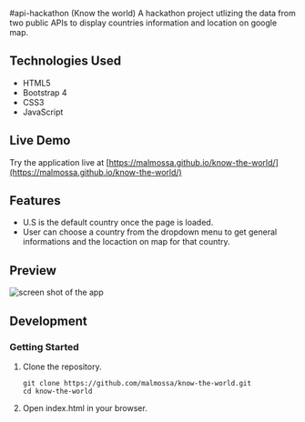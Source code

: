 #api-hackathon (Know the world)
 A hackathon project utlizing the data from two public APIs to display countries information and location on google map. 
 
## Technologies Used

- HTML5
- Bootstrap 4
- CSS3
- JavaScript

## Live Demo

Try the application live at [https://malmossa.github.io/know-the-world/](https://malmossa.github.io/know-the-world/)

## Features

- U.S is the default country once the page is loaded.
- User can choose a country from the dropdown menu to get general informations and the locaction on map for that country. 

## Preview

![screen shot of the app](img/know_the_world_screen_shot.gif)

## Development


### Getting Started

1. Clone the repository.

    ```shell
    git clone https://github.com/malmossa/know-the-world.git
    cd know-the-world
    ```

2. Open index.html in your browser.
